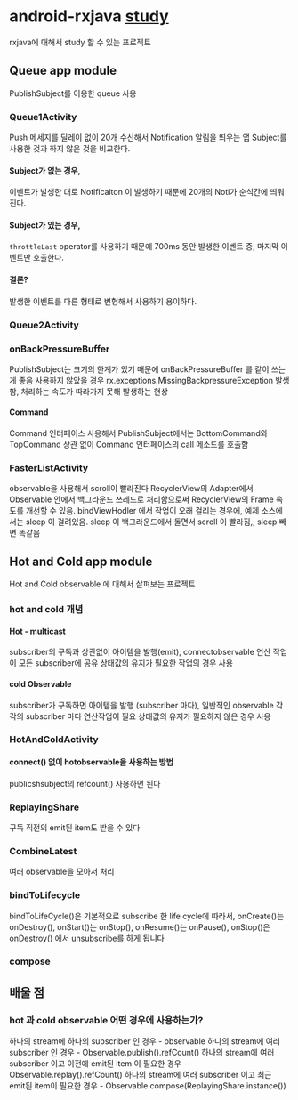 # android-rxjava [study](https://github.com/gdgand/android-rxjava)
rxjava에 대해서 study 할 수 있는 프로젝트
## Queue app module
PublishSubject를 이용한 queue 사용

### Queue1Activity
Push 메세지를 딜레이 없이 20개 수신해서 Notification 알림을 띄우는 앱
Subject를 사용한 것과 하지 않은 것을 비교한다.
#### Subject가 없는 경우,
이벤트가 발생한 대로 Notificaiton 이 발생하기 때문에 20개의 Noti가 순식간에 띄워진다.
#### Subject가 있는 경우,
`throttleLast` operator를 사용하기 때문에 700ms 동안 발생한 이벤트 중, 마지막 이벤트만 호출한다.
#### 결론?
발생한 이벤트를 다른 형태로 변형해서 사용하기 용이하다.

### Queue2Activity
### onBackPressureBuffer
PublishSubject는 크기의 한계가 있기 때문에 onBackPressureBuffer 를 같이 쓰는게 좋음
사용하지 않았을 경우 rx.exceptions.MissingBackpressureException 발생함, 처리하는 속도가 따라가지 못해 발생하는 현상
#### Command
Command 인터페이스 사용해서 PublishSubject에서는 BottomCommand와 TopCommand 상관 없이
Command 인터페이스의 call 메소드를 호출함
### FasterListActivity
observable을 사용해서 scroll이 빨라진다
RecyclerView의 Adapter에서 Observable 안에서 백그라운드 쓰레드로 처리함으로써 RecyclerView의 Frame 속도를 개선할 수 있음.
bindViewHodler 에서 작업이 오래 걸리는 경우에, 예제 소스에서는 sleep 이 걸려있음.
sleep 이 백그라운드에서 돌면서 scroll 이 빨라짐,, sleep 빼면 똑같음

## Hot and Cold app module
Hot and Cold observable 에 대해서 살펴보는 프로젝트
### hot and cold 개념
#### Hot - multicast
subscriber의 구독과 상관없이 아이템을 발행(emit), connectobservable
연산 작업이 모든 subscriber에 공유
상태값의 유지가 필요한 작업의 경우 사용
#### cold Observable
subscriber가 구독하면 아이템을 발행 (subscriber 마다), 일반적인 observable
각각의 subscriber 마다 연산작업이 필요
상태값의 유지가 필요하지 않은 경우 사용
### HotAndColdActivity
#### connect() 없이 hotobservable을 사용하는 방법
publicshsubject의 refcount() 사용하면 된다
### ReplayingShare
구독 직전의 emit된 item도 받을 수 있다
### CombineLatest
여러 observable을 모아서 처리
### bindToLifecycle
bindToLifeCycle()은 기본적으로 subscribe 한 life cycle에 따라서,
onCreate()는 onDestroy(),
onStart()는 onStop(),
onResume()는 onPause(),
onStop()은 onDestroy()
에서 unsubscribe를 하게 됩니다
### compose


## 배울 점
### hot 과 cold observable 어떤 경우에 사용하는가?
하나의 stream에 하나의 subscriber 인 경우 - observable
하나의 stream에 여러 subscriber 인 경우 - Observable.publish().refCount()
하나의 stream에 여러 subscriber 이고 이전에 emit된 item 이 필요한 경우 - Observable.replay().refCount()
하나의 stream에 여러 subscriber 이고 최근 emit된 item이 필요한 경우 - Observable.compose(ReplayingShare.instance())
